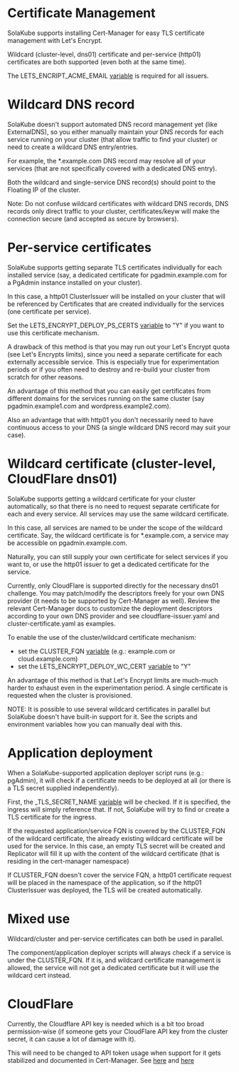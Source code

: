 # Certificate Management

SolaKube supports installing Cert-Manager for easy TLS certificate management with Let's Encrypt.

Wildcard (cluster-level, dns01) certificate and per-service (http01) certificates are both supported (even both at the same time).

The LETS_ENCRIPT_ACME_EMAIL [variable](variables.md) is required for all issuers.


# Wildcard DNS record

SolaKube doesn't support automated DNS record management yet (like ExternalDNS), so you either manually maintain your DNS records for each service running on your cluster (that allow traffic to find your cluster) or need to create a wildcard DNS entry/entries.

For example, the *.example.com DNS record may resolve all of your services (that are not specifically covered with a dedicated DNS entry).

Both the wildcard and single-service DNS record(s) should point to the Floating IP of the cluster.

Note: Do not confuse wildcard certificates with wildcard DNS records, DNS records only direct traffic to your cluster, certificates/keyw will make the connection secure (and accepted as secure by browsers).


# Per-service certificates

SolaKube supports getting separate TLS certificates individually for each installed service (say, a dedicated certificate for pgadmin.example.com for a PgAdmin instance installed on your cluster).

In this case, a http01 ClusterIssuer will be installed on your cluster that will be referenced by Certificates that are created individually for the services (one certificate per service).

Set the LETS_ENCRYPT_DEPLOY_PS_CERTS [variable](variables.md) to "Y" if you want to use this certificate mechanism.

A drawback of this method is that you may run out your Let's Encrypt quota (see Let's Encrypts limits), since you need a separate certificate for each externally accessible service. This is especially true for experimentation periods or if you often need to destroy and re-build your cluster from scratch for other reasons.

An advantage of this method that you can easily get certificates from different domains for the services running on the same cluster (say pgadmin.example1.com and wordpress.example2.com).

Also an advantage that with http01 you don't necessarily need to have continuous access to your DNS (a single wildcard DNS record may suit your case). 


# Wildcard certificate (cluster-level, CloudFlare dns01)

SolaKube supports getting a wildcard certificate for your cluster automatically, so that there is no need to request separate certificate for each and every service. All services may use the same wildcard certificate. 

In this case, all services are named to be under the scope of the wildcard certificate. Say, the wildcard certificate is for *.example.com, a service may be accessible on pgadmin.example.com.

Naturally, you can still supply your own certificate for select services if you want to, or use the http01 issuer to get a dedicated certificate for the service.

Currently, only CloudFlare is supported directly for the necessary dns01 challenge. You may patch/modify the descriptors freely for your own DNS provider (it needs to be supported by Cert-Manager as well). Review the relevant Cert-Manager docs to customize the deployment descriptors according to your own DNS provider and see cloudflare-issuer.yaml and cluster-certificate.yaml as examples.

To enable the use of the cluster/wildcard certificate mechanism:
- set the CLUSTER_FQN [variable](variables.md) (e.g.: example.com or cloud.example.com)
- set the LETS_ENCRYPT_DEPLOY_WC_CERT [variable](variables.md) to "Y"

An advantage of this method is that Let's Encrypt limits are much-much harder to exhaust even in the experimentation period. A single certificate is requested when the cluster is provisioned.

NOTE: It is possible to use several wildcard certificates in parallel but SolaKube doesn't have built-in support for it. See the scripts and environment variables how you can manually deal with this.

# Application deployment

When a SolaKube-supported application deployer script runs (e.g.: pgAdmin), it will check if a certificate needs to be deployed at all (or there is a TLS secret supplied independently). 

First, the <SERVICE>_TLS_SECRET_NAME [variable](variables.md) will be checked. If it is specified, the ingress will simply reference that. If not, SolaKube will try to find or create a TLS certificate for the ingress.

If the requested application/service FQN is covered by the CLUSTER_FQN of the wildcard certificate, the already existing wildcard certificate will be used for the service. In this case, an empty TLS secret will be created and Replicator will fill it up with the content of the wildcard certificate (that is residing in the cert-manager namespace)

If CLUSTER_FQN doesn't cover the service FQN, a http01 certificate request will be placed in the namespace of the application, so if the http01 ClusterIssuer was deployed, the TLS will be created automatically. 

# Mixed use

Wildcard/cluster and per-service certificates can both be used in parallel.

The component/application deployer scripts will always check if a service is under the CLUSTER_FQN. If it is, and wildcard certificate management is allowed, the service will not get a dedicated certificate but it will use the wildcard cert instead.

# CloudFlare

Currently, the Cloudflare API key is needed which is a bit too broad permission-wise (if someone gets your CloudFlare API key from the cluster secret, it can cause a lot of damage with it). 

This will need to be changed to API token usage when support for it gets stabilized and documented in Cert-Manager. See [here](https://github.com/jetstack/cert-manager/issues/2036) and [here](https://github.com/jetstack/cert-manager/pull/2170)
